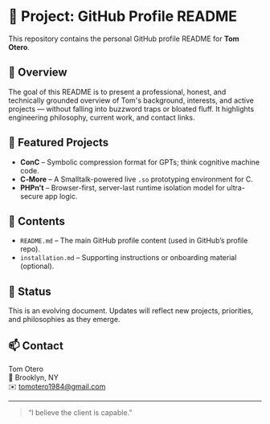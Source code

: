 # 🔧 Project: GitHub Profile README

This repository contains the personal GitHub profile README for **Tom Otero**.

## 📄 Overview

The goal of this README is to present a professional, honest, and technically grounded overview of Tom's background, interests, and active projects — without falling into buzzword traps or bloated fluff. It highlights engineering philosophy, current work, and contact links.

## 🧠 Featured Projects

- **ConC** – Symbolic compression format for GPTs; think cognitive machine code.
- **C‑More** – A Smalltalk-powered live `.so` prototyping environment for C.
- **PHPn’t** – Browser-first, server-last runtime isolation model for ultra-secure app logic.

## 📁 Contents

- `README.md` – The main GitHub profile content (used in GitHub’s profile repo).
- `installation.md` – Supporting instructions or onboarding material (optional).

## 🚧 Status

This is an evolving document. Updates will reflect new projects, priorities, and philosophies as they emerge.

## 📫 Contact

Tom Otero  
📍 Brooklyn, NY  
✉️ [tomotero1984@gmail.com](mailto:tomotero1984@gmail.com)

---

> “I believe the client is capable.”  
